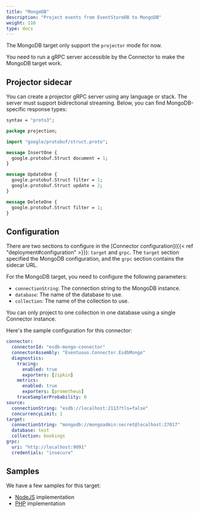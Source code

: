```yaml
---
title: "MongoDB"
description: "Project events from EventStoreDB to MongoDB"
weight: 110
type: docs
---
```


The MongoDB target only support the `projector` mode for now.

You need to run a gRPC server accessible by the Connector to make the MongoDB target work.

## Projector sidecar

You can create a projector gRPC server using any language or stack. The server must support bidirectional streaming. Below, you can find MongoDB-specific response types:

```proto
syntax = "proto3";

package projection;

import "google/protobuf/struct.proto";

message InsertOne {
  google.protobuf.Struct document = 1;
}

message UpdateOne {
  google.protobuf.Struct filter = 1;
  google.protobuf.Struct update = 2;
}

message DeleteOne {
  google.protobuf.Struct filter = 1;
}
```

## Configuration

There are two sections to configure in the [Connector configuration]({{< ref "deployment#configuration" >}}): `target` and `grpc`. The `target` section specified the MongoDB configuration, and the `grpc` section contains the sidecar URL.

For the MongoDB target, you need to configure the following parameters:

- `connectionString`: The connection string to the MongoDB instance.
- `database`: The name of the database to use.
- `collection`: The name of the collection to use.

You can only project to one collection in one database using a single Connector instance.

Here's the sample configuration for this connector:

```yaml
connector:
  connectorId: "esdb-mongo-connector"
  connectorAssembly: "Eventuous.Connector.EsdbMongo"
  diagnostics:
    tracing:
      enabled: true
      exporters: [zipkin]
    metrics:
      enabled: true
      exporters: [prometheus]
    traceSamplerProbability: 0
source:
  connectionString: "esdb://localhost:2113?tls=false"
  concurrencyLimit: 1
target:
  connectionString: "mongodb://mongoadmin:secret@localhost:27017"
  database: test
  collection: bookings
grpc:
  uri: "http://localhost:9091"
  credentials: "insecure"
```

## Samples

We have a few samples for this target:

- [NodeJS][1] implementation
- [PHP][2] implementation

[1]: https://github.com/Eventuous/connector-sidecar-nodejs-mongo
[2]: https://github.com/Eventuous/connector-sidecar-php-mongo
